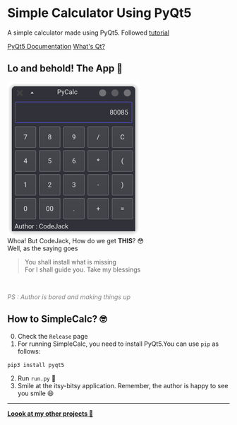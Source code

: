 # Simple Calculator Using PyQt5

A simple calculator made using PyQt5.
Followed [tutorial](https://realpython.com/python-pyqt-gui-calculator/)

[PyQt5 Documentation](https://www.riverbankcomputing.com/static/Docs/PyQt5/)
[What's Qt?](https://www.qt.io)

## Lo and behold! The App 🎊
![App Screenshot](/calc/screenshot.png)<br>
Whoa! But CodeJack, How do we get **THIS**? :flushed:<br>
Well, as the saying goes
> You shall install what is missing <br>
> For I shall guide you. Take my blessings
<br>

<span style="color:grey">_PS : Author is bored and making things up_</span>

## How to SimpleCalc? :nerd_face:

0. Check the `Release` page
1. For running SimpleCalc, you need to install PyQt5.You can use `pip` as follows: 
```terminal
pip3 install pyqt5
```
2. Run `run.py` :rocket:
3. Smile at the itsy-bitsy application. Remember, the author is happy to see you smile :smile:



*************************************************************************************
**[Loook at my other projects :eyes:](https://github.com/codejack-CR)**<br>
